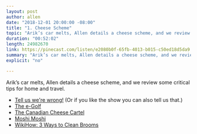 ```yaml
---
layout: post
author: allen
date: "2018-12-01 20:00:00 -08:00"
title: "1. Cheese Scheme"
topic: "Arik’s car melts, Allen details a cheese scheme, and we review some critical tips for home and travel."
duration: "00:52:02"
length: 24982670
link: https://pinecast.com/listen/e2080b0f-65fb-4013-b015-c50ed18d5da9.mp3
summary: "Arik’s car melts, Allen details a cheese scheme, and we review some critical tips for home and travel."
explicit: "no"

---
```

 
Arik’s car melts, Allen details a cheese scheme, and we review some critical tips for home and travel.

- [Tell us we're wrong!](mailto:hello@funfact.fm) (Or if you like the show you can also tell us that.)
- [The e-Golf](https://www.vwmodels.ca/2018/egolf/)
- [The Canadian Cheese Cartel](https://allenpike.com/2018/canadian-cheese-cartel/)
- [Moshi Moshi](https://www.tofugu.com/japanese/moshi-moshi/)
- [WikiHow: 3 Ways to Clean Brooms](https://www.wikihow.com/Clean-Brooms)